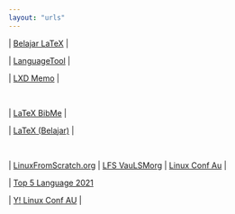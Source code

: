 ```yaml
---
layout: "urls"
---
```


| [Belajar LaTeX](https://github.com/Belajar-Latex/) |

| [LanguageTool](https://languagetoolplus.com/) |

| [LXD Memo](https://rahmatm.samik-ibrahim.vlsm.org/2017/08/lxd-memo.html) |

<br>

| [LaTeX BibMe](https://www.bibme.org/) |

| [LaTeX (Belajar)](https://github.com/Belajar-Latex) |

<br>

| [LinuxFromScratch.org](http://www.linuxfromscratch.org/) | [LFS VauLSMorg](http://lfs.vlsm.org/) | [Linux Conf Au](https://www.youtube.com/c/linuxconfau) |

| [Top 5 Language 2021](https://youtu.be/aSGsMBX-zuQ)

| [Y! Linux Conf AU](https://www.youtube.com/channel/UCciKHCG06rnq31toLTfAiyw) |

